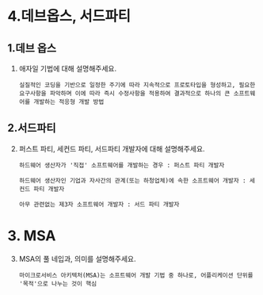# 4.데브옵스, 서드파티
## 1.데브 옵스
1. 애자일 기법에 대해 설명해주세요. 
    ``` 
    실질적인 코딩을 기반으로 일정한 주기에 따라 지속적으로 프로토타입을 형성하고, 필요한 요구사항을 파악하며 이에 따라 즉시 수정사항을 적용하여 결과적으로 하나의 큰 소프트웨어를 개발하는 적응형 개발 방법
    ``` 

## 2.서드파티
2. 퍼스트 파티, 세컨드 파티, 서드파티 개발자에 대해 설명해주세요. 
    ```
    하드웨어 생산자가 '직접' 소프트웨어를 개발하는 경우 : 퍼스트 파티 개발자

    하드웨어 생산자인 기업과 자사간의 관계(또는 하청업체)에 속한 소프트웨어 개발자 : 세컨드 파티 개발자

    아무 관련없는 제3자 소프트웨어 개발자 : 서드 파티 개발자
    ```

# 3. MSA
3. MSA의 풀 네입과, 의미를 설명해주세요. 
    ```
    마이크로서비스 아키텍처(MSA)는 소프트웨어 개발 기법 중 하나로, 어플리케이션 단위를 '목적'으로 나누는 것이 핵심
    ```
